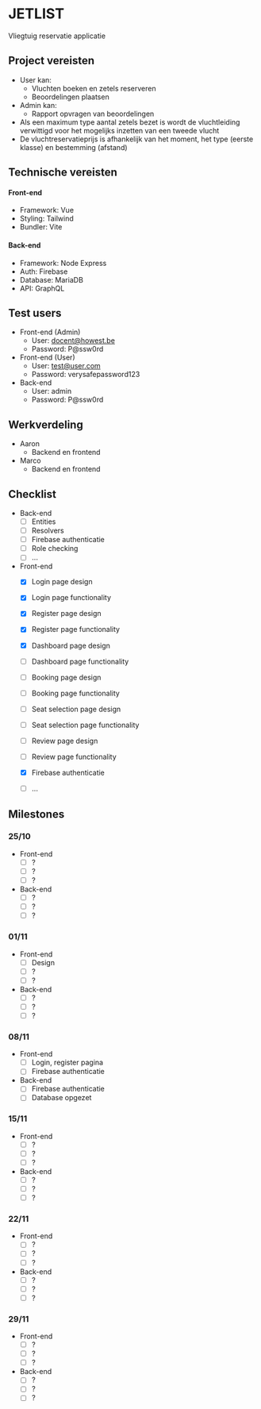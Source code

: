 # JETLIST
Vliegtuig reservatie applicatie

## Project vereisten
- User kan:
  - Vluchten boeken en zetels reserveren
  - Beoordelingen plaatsen
- Admin kan:
  - Rapport opvragen van beoordelingen
- Als een maximum type aantal zetels bezet is wordt de vluchtleiding verwittigd voor het mogelijks inzetten van een tweede vlucht
- De vluchtreservatieprijs is afhankelijk van het moment, het type (eerste klasse) en bestemming (afstand)

## Technische vereisten
#### Front-end
- Framework: Vue
- Styling: Tailwind
- Bundler: Vite

#### Back-end
- Framework: Node Express
- Auth: Firebase
- Database: MariaDB
- API: GraphQL

## Test users
- Front-end (Admin)
  - User: docent@howest.be
  - Password: P@ssw0rd
- Front-end (User)
  - User: test@user.com
  - Password: verysafepassword123
- Back-end
  - User: admin
  - Password: P@ssw0rd

## Werkverdeling
- Aaron
  - Backend en frontend
- Marco
  - Backend en frontend

## Checklist
- Back-end
  - [ ] Entities
  - [ ] Resolvers
  - [ ] Firebase authenticatie
  - [ ] Role checking
  - [ ] ...
- Front-end
  - [X] Login page design
  - [X] Login page functionality
  - [X] Register page design
  - [X] Register page functionality
  - [X] Dashboard page design
  - [ ] Dashboard page functionality
  - [ ] Booking page design
  - [ ] Booking page functionality
  - [ ] Seat selection page design
  - [ ] Seat selection page functionality
  - [ ] Review page design
  - [ ] Review page functionality
  - [X] Firebase authenticatie
  - [ ] ...


## Milestones
### 25/10 
- Front-end
  - [ ] ?
  - [ ] ?
  - [ ] ?
- Back-end
  - [ ] ?
  - [ ] ?
  - [ ] ?
### 01/11 
- Front-end
  - [ ] Design
  - [ ] ?
  - [ ] ?
- Back-end
  - [ ] ?
  - [ ] ?
  - [ ] ?
### 08/11 
- Front-end
  - [ ] Login, register pagina
  - [ ] Firebase authenticatie
- Back-end
  - [ ] Firebase authenticatie
  - [ ] Database opgezet
### 15/11 
- Front-end
  - [ ] ?
  - [ ] ?
  - [ ] ?
- Back-end
  - [ ] ?
  - [ ] ?
  - [ ] ?
### 22/11 
- Front-end
  - [ ] ?
  - [ ] ?
  - [ ] ?
- Back-end
  - [ ] ?
  - [ ] ?
  - [ ] ?
### 29/11 
- Front-end
  - [ ] ?
  - [ ] ?
  - [ ] ?
- Back-end
  - [ ] ?
  - [ ] ?
  - [ ] ?
